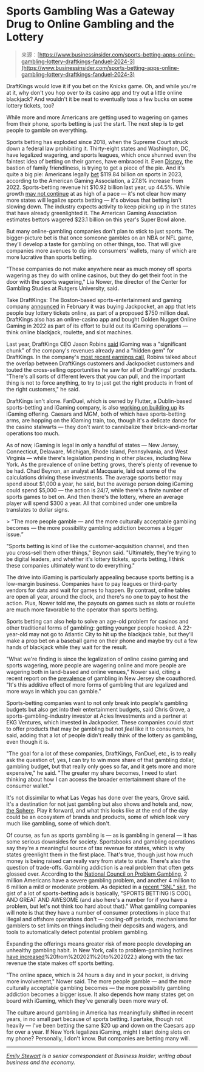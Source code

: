 <!--yml
category: 未分类
date: 2024-05-27 14:36:08
-->

# Sports Gambling Was a Gateway Drug to Online Gambling and the Lottery

> 来源：[https://www.businessinsider.com/sports-betting-apps-online-gambling-lottery-draftkings-fanduel-2024-3](https://www.businessinsider.com/sports-betting-apps-online-gambling-lottery-draftkings-fanduel-2024-3)

DraftKings would love it if you bet on the Knicks game. Oh, and while you're at it, why don't you hop over to its casino app and try out a little online blackjack? And wouldn't it be neat to eventually toss a few bucks on some lottery tickets, too?

While more and more Americans are getting used to wagering on games from their phone, sports betting is just the start. The next step is to get people to gamble on everything.

Sports betting has exploded since 2018, when the Supreme Court struck down a federal law prohibiting it. Thirty-eight states and Washington, DC, have legalized wagering, and sports leagues, which once shunned even the faintest idea of betting on their games, have embraced it. Even [Disney](https://www.businessinsider.com/disney-ceo-sports-gambling-betting-wont-hurt-family-brand-espn-2021-11), the bastion of family friendliness, is trying to get a piece of the pie. And it's quite a big pie: Americans legally [bet](https://www.americangaming.org/resources/aga-commercial-gaming-revenue-tracker/) $119.84 billion on sports in 2023, according to the American Gaming Association, a 27.8% increase from 2022\. Sports-betting revenue hit $10.92 billion last year, up 44.5%. While growth [may not continue](https://www.spglobal.com/marketintelligence/en/news-insights/latest-news-headlines/american-gaming-association-legal-sports-betting-hits-record-revenue-in-2023-80522087) at as high of a pace — it's not clear how many more states will legalize sports betting — it's obvious that betting isn't slowing down. The industry expects activity to keep picking up in the states that have already greenlighted it. The American Gaming Association estimates bettors wagered $23.1 billion on this year's Super Bowl alone.

But many online-gambling companies don't plan to stick to just sports. The bigger-picture bet is that once someone gambles on an NBA or NFL game, they'll develop a taste for gambling on other things, too. That will give companies more avenues to dip into consumers' wallets, many of which are more lucrative than sports betting.

"These companies do not make anywhere near as much money off sports wagering as they do with online casinos, but they do get their foot in the door with the sports wagering," Lia Nower, the director of the Center for Gambling Studies at Rutgers University, said.

Take DraftKings: The Boston-based sports-entertainment and gaming company [announced](https://draftkings.gcs-web.com/news-releases/news-release-details/draftkings-reaches-agreement-acquire-jackpocket-750-million) in February it was buying Jackpocket, an app that lets people buy lottery tickets online, as part of a proposed $750 million deal. DraftKings also has an online-casino app and bought Golden Nugget Online Gaming in 2022 as part of its effort to build out its iGaming operations — think online blackjack, roulette, and slot machines.

Last year, DraftKings CEO Jason Robins [said](https://www.casino.org/news/draftkings-ceo-sees-big-igaming-growth-ahead/) iGaming was a "significant chunk" of the company's revenues already and a "hidden gem" for DraftKings. In the company's [most recent earnings call](https://draftkings.gcs-web.com/events/event-details/draftkings-q4-2023-earnings-call), Robins talked about the overlap between DraftKings customers and Jackpocket customers and touted the cross-selling opportunities he saw for all of DraftKings' products. "There's all sorts of different levers that you can pull, and the important thing is not to force anything, to try to just get the right products in front of the right customers," he said.

DraftKings isn't alone. FanDuel, which is owned by Flutter, a Dublin-based sports-betting and iGaming company, is also [working on building up](https://www.casino.org/news/fanduel-focusing-on-igaming-improvements/) its iGaming offering. Caesars and MGM, both of which have sports-betting arms, are hopping on the iGaming train, too, though it's a delicate dance for the casino stalwarts — they don't want to cannibalize their brick-and-mortar operations too much.

As of now, iGaming is legal in only a handful of states — New Jersey, Connecticut, Delaware, Michigan, Rhode Island, Pennsylvania, and West Virginia — while there's legislation pending in other places, including New York. As the prevalence of online betting grows, there's plenty of revenue to be had. Chad Beynon, an analyst at Macquarie, laid out some of the calculations driving these investments. The average sports bettor may spend about $1,000 a year, he said, but the average person doing iGaming could spend $5,000 — the action is 24/7, while there's a finite number of sports games to bet on. And then there's the lottery, where an average player will spend $300 a year. All that combined under one umbrella translates to dollar signs.

 <es-blockquote data-styles="pullquote-breakout" data-quote="The more people gamble — and the more culturally acceptable gambling becomes — the more possibility gambling addiction becomes a bigger issue. " data-quote-updated="true" data-source="Add source (optional)" data-source-updated="false" class="premium">> <q class="pullquote-quotation headline-bold ignore-typography">The more people gamble — and the more culturally acceptable gambling becomes — the more possibility gambling addiction becomes a bigger issue.</q></es-blockquote> 

"Sports betting is kind of like the customer-acquisition channel, and then you cross-sell them other things," Beynon said. "Ultimately, they're trying to be digital leaders, and whether it's lottery tickets, sports betting, I think these companies ultimately want to do everything."

The drive into iGaming is particularly appealing because sports betting is a low-margin business. Companies have to pay leagues or third-party vendors for data and wait for games to happen. By contrast, online tables are open all year, around the clock, and there's no one to pay to host the action. Plus, Nower told me, the payouts on games such as slots or roulette are much more favorable to the operator than sports betting.

Sports betting can also help to solve an age-old problem for casinos and other traditional forms of gambling: getting younger people hooked. A 22-year-old may not go to Atlantic City to hit up the blackjack table, but they'll make a prop bet on a baseball game on their phone and maybe try out a few hands of blackjack while they wait for the result.

"What we're finding is since the legalization of online casino gaming and sports wagering, more people are wagering online and more people are wagering both in land-based and online venues," Nower said, citing a recent report on the [prevalence](https://socialwork.rutgers.edu/sites/default/files/2023-10/Prevalence_Report_2023_Final.pdf) of gambling in New Jersey she coauthored. "It's this additive effect of more forms of gambling that are legalized and more ways in which you can gamble."

Sports-betting companies want to not only break into people's gambling budgets but also get into their entertainment budgets, said Chris Grove, a sports-gambling-industry investor at Acies Investments and a partner at EKG Ventures, which invested in Jackpocket. These companies could start to offer products that may *be* gambling but not *feel* like it to consumers, he said, adding that a lot of people didn't really think of the lottery as gambling, even though it is.

"The goal for a lot of these companies, DraftKings, FanDuel, etc., is to really ask the question of, yes, I can try to win more share of that gambling dollar, gambling budget, but that really only goes so far, and it gets more and more expensive," he said. "The greater my share becomes, I need to start thinking about how I can access the broader entertainment share of the consumer wallet."

It's not dissimilar to what Las Vegas has done over the years, Grove said. It's a destination for not just gambling but also shows and hotels and, now, [the Sphere](https://www.businessinsider.com/what-is-who-created-las-vegas-sphere-venetian-concert-arena-photos-inside). Play it forward, and what this looks like at the end of the day could be an ecosystem of brands and products, some of which look very much like gambling, some of which don't.

Of course, as fun as sports gambling is — as is gambling in general — it has some serious downsides for society. Sportsbooks and gambling operations say they're a meaningful source of tax revenue for states, which is why states greenlight them in the first place. That's true, though just how much money is being raised can really vary from state to state. There's also the question of trade-offs. Gambling addiction is a real problem that often gets glossed over. According to the [National Council on Problem Gambling](https://www.ncpgambling.org/help-treatment/faqs-what-is-problem-gambling/), 2 million Americans have a severe gambling problem, and another 4 million to 6 million a mild or moderate problem. As depicted in a [recent "SNL" skit](https://www.youtube.com/watch?v=wXZNuwY_5-U), the gist of a lot of sports-betting ads is basically, "SPORTS BETTING IS COOL AND GREAT AND AWESOME (and also here's a number for if you have a problem, but let's not think too hard about that)." What gambling companies will note is that they have a number of consumer protections in place that illegal and offshore operations don't — cooling-off periods, mechanisms for gamblers to set limits on things including their deposits and wagers, and tools to automatically detect potential problem gambling.

Expanding the offerings means greater risk of more people developing an unhealthy gambling habit. In New York, calls to problem-gambling hotlines [have increased](https://www.osc.ny.gov/press/releases/2023/10/dinapoli-mobile-sports-betting-adds-state-revenue-calls-problem-gambling-hotline-rise-gaming#:~:text=With%20the%20legalization%20of%20mobile,OASAS)%20from%202021%20to%202022.) along with the tax revenue the state makes off sports betting.

"The online space, which is 24 hours a day and in your pocket, is driving more involvement," Nower said. The more people gamble — and the more culturally acceptable gambling becomes — the more possibility gambling addiction becomes a bigger issue. It also depends how many states get on board with iGaming, which they've generally been more wary of.

The culture around gambling in America has meaningfully shifted in recent years, in no small part because of sports betting. I partake, though not heavily — I've been betting the same $20 up and down on the Caesars app for over a year. If New York legalizes iGaming, might I start doing slots on my phone? Personally, I don't know. But companies are betting many will.

* * *

[*Emily Stewart*](https://www.businessinsider.com/author/emily-stewart) *is a senior correspondent at Business Insider, writing about business and the economy.*